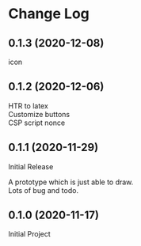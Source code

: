 # Change Log

## 0.1.3 (2020-12-08)

icon

## 0.1.2 (2020-12-06)

HTR to latex  
Customize buttons  
CSP script nonce

## 0.1.1 (2020-11-29)

Initial Release

A prototype which is just able to draw.  
Lots of bug and todo.

## 0.1.0 (2020-11-17)

Initial Project
